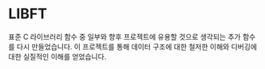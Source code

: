 # LIBFT
표준 C 라이브러리 함수 중 일부와 향후 프로젝트에 유용할 것으로 생각되는 추가 함수를 다시 만들었습니다.
이 프로젝트를 통해 데이터 구조에 대한 철저한 이해와 디버깅에 대한 실질적인 이해를 얻었습니다.
